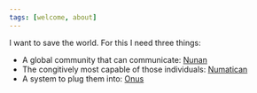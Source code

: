 ```yaml
---
tags: [welcome, about]
---
```


I want to save the world. For this I need three things:

- A global community that can communicate: <a href="{{ '/categories/nunan' | relative_url }}">Nunan</a>
- The congitively most capable of those individuals: <a href="{{ '/categories/numatican' | relative_url }}">Numatican</a>
- A system to plug them into: <a href="{{ '/categories/onus' | relative_url }}">Onus</a>
